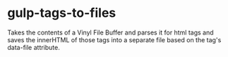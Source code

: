 # gulp-tags-to-files
Takes the contents of a Vinyl File Buffer and parses it for html tags and saves the innerHTML of those tags into a separate file based on the tag's data-file attribute.
